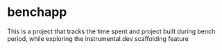 # benchapp
This is a project that tracks the time spent and project built during bench period, while exploring the instrumental.dev scaffolding feature
